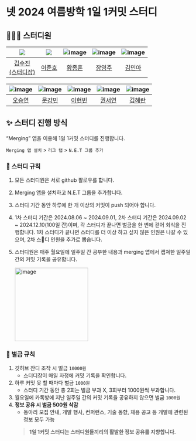 # 넷 2024 여름방학 1일 1커밋 스터디

## 🧑‍🤝‍🧑 스터디원

|<img src = "https://avatars.githubusercontent.com/u/108571492?v=4"/>|<img src="https://avatars.githubusercontent.com/u/67246681?v=4"/>|![image](https://github.com/user-attachments/assets/5ec9b880-1b29-4196-a9d4-c0c3798cc184)| ![image](https://github.com/user-attachments/assets/a20bea85-ca65-4555-96c8-ce791ba97d01)|![image](https://github.com/user-attachments/assets/fe767137-1f94-446b-8229-bda180901b25)|
|:---:|:---:|:---:|:---:|:---:|
|[김수진<br>(스터디장)](https://github.com/cowboysj)|[이준호](https://github.com/junstory)|[황종훈](https://github.com/hoonly01) |[장영주](https://github.com/youngju6143) |[김민아](https://github.com/minahkim03) |

| ![image](https://github.com/user-attachments/assets/5c10c1ee-c0d6-4f99-b977-661f37d1c526)|![image](https://github.com/user-attachments/assets/c69e7524-03f8-4180-a96e-b2383d780dbc)| ![image](https://github.com/user-attachments/assets/9ea7842c-e12e-4f6c-8eb7-ec8be8873e40)|![image](https://github.com/user-attachments/assets/bb0212a4-7820-4f79-a706-d023d3ecd1f2)|![image](https://github.com/user-attachments/assets/a32c29b4-496b-479b-a8b4-90f65f2aa29b)|
|:---:|:---:|:---:|:---:|:---:|
|[오승연](https://github.com/SeungyeonO)|[문강민](https://github.com/kkkmin1005) |[이현빈](https://github.com/2hyunbin) |[권서연](https://github.com/elregansekwon)|[김혜란](https://github.com/hyeran1216) |



## ✨ 스터디 진행 방식

“Merging” 앱을 이용해 1일 1커밋 스터디를 진행합니다.

`Merging 앱 설치` > `리그 탭` > `N.E.T 그룹 추가`


### 🌳 스터디 규칙

1. 모든 스터디원은 서로 github 팔로우를 합니다.
2. Merging 앱을 설치하고 N.E.T 그룹을 추가합니다.
3. 스터디 기간 동안 하루에 한 개 이상의 커밋이 push 되어야 합니다.
4. 1차 스터디 기간은 2024.08.06 ~ 2024.09.01, 2차 스터디 기간은 2024.09.02 ~ 2024.12.10(100일 간)이며, 각 스터디가 끝나면 벌금을 한 번에 걷어 회식을 진행합니다. 1차 스터디가 끝나면 스터디를 더 이상 하고 싶지 않은 인원은 나갈 수 있으며, 2차 스💸디 인원을 추가로 뽑습니다. 
5. 스터디원은 매주 월요일에 일주일 간 공부한 내용과 merging 앱에서 캡쳐한 일주일 간의 커밋 기록을 공유합니다.

    <img width="200" alt="image" src="https://github.com/user-attachments/assets/73295db7-c4e9-4b41-99bf-17799271dea1">

### 💸 벌금 규칙

1. 깃허브 잔디 조작 시 벌금 `10000원`
    - 스터디장이 매일 자정에 커밋 기록을 확인합니다.
2. 하루 커밋 못 할 때마다 벌금 `1000원`
    - 스터디 기간 동안 총 2회는 벌금 부과 X, 3회부터 1000원씩 부과합니다.
3. 월요일에 카톡방에 지난 일주일 간의 커밋 기록을 공유하지 않으면 벌금 `1000원`
4. **정보 공유 시 벌금 500원 삭감** 
    - 동아리 모집 안내, 개발 행사, 컨퍼런스, 기술 동향, 채용 공고 등 개발에 관련된 정보 모두 가능
    > **1일 1커밋 스터디는 스터디원들끼리의 활발한 정보 공유를 지향합니다.** 

